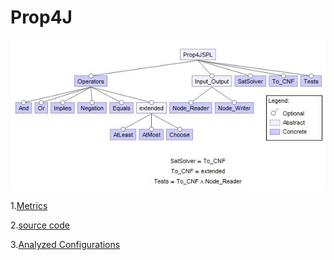# Prop4J

![image](https://raw.githubusercontent.com/fischerJF/challenge/master/featureModel/Prop4J.JPG)

1.[Metrics](https://github.com/fischerJF/challenge/blob/master/metrics/Prop4J-SPL.csv)
 
2.[source code](https://github.com/fischerJF/challenge/tree/master/workspace_IncLing/Prop4J-SPL)

3.[Analyzed Configurations](https://github.com/fischerJF/challenge/tree/master/workspace_IncLing/Tools/All_valid_conf/Prop4J/products)
